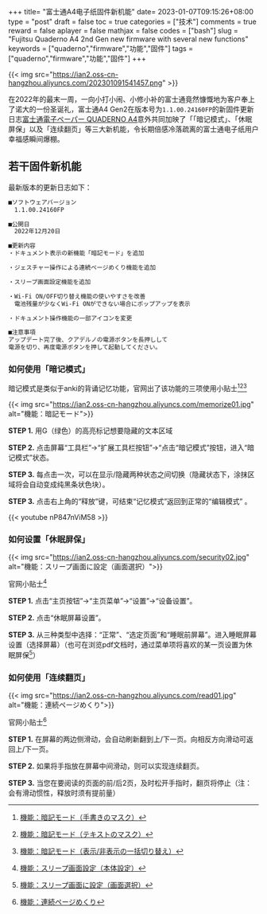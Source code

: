 +++
title= "富士通A4电子纸固件新机能"
date= 2023-01-07T09:15:26+08:00
type = "post"
draft = false
toc = true
categories = ["技术"]
comments = true
reward = false
aplayer = false
mathjax = false
codes = ["bash"]
slug = "Fujitsu Quaderno A4 2nd Gen new firmware with several new functions"
keywords = ["quaderno","firmware","功能","固件"]
tags = ["quaderno","firmware","功能","固件"]
+++

{{< img src="https://ian2.oss-cn-hangzhou.aliyuncs.com/202301091541457.png" >}}

在2022年的最末一周，一向小打小闹、小修小补的富士通竟然慷慨地为客户奉上了诺大的一份圣诞礼，富士通A4 Gen2在版本号为`1.1.00.24160FP`的新固件更新日志[富士通電子ペーパー QUADERNO A4](https://www.fmworld.net/digital-paper/support/download/202106/dppfw/)意外共同加映了「「暗记模式」、「休眠屏保」以及「连续翻页」等三大新机能，令长期倍感冷落疏离的富士通电子纸用户幸福感瞬间爆棚。

<!--more-->

## 若干固件新机能

最新版本的更新日志如下：

```bash
■ソフトウェアバージョン
　1.1.00.24160FP

■公開日
　2022年12月20日

■更新内容
・ドキュメント表示の新機能「暗記モード」を追加

・ジェスチャー操作による連続ページめくり機能を追加

・スリープ画面設定機能を追加

・Wi-Fi ON/OFF切り替え機能の使いやすさを改善
　電池残量が少なくWi-Fi ONができない場合にポップアップを表示

・ドキュメント操作機能の一部アイコンを変更

■注意事項
アップデート完了後、クアデルノの電源ボタンを長押しして
電源を切り、再度電源ボタンを押して起動してください。
```

### 如何使用「暗记模式」

暗记模式是类似于anki的背诵记忆功能，官网出了该功能的三项使用小贴士[^1][^2][^3]

{{< img src="https://ian2.oss-cn-hangzhou.aliyuncs.com/memorize01.jpg" alt="機能：暗記モード">}}

**STEP 1.** 用G（绿色）的高亮标记想要隐藏的文本区域

**STEP 2.** 点击屏幕“工具栏”→“扩展工具栏按钮”→“点击“暗记模式”按钮，进入“暗记模式”状态。

**STEP 3.** 每点击一次，可以在显示/隐藏两种状态之间切换（隐藏状态下，涂抹区域将会自动变成纯黑条状色块）。

**STEP 3.** 点击右上角的“释放”键，可结束“记忆模式”返回到正常的“编辑模式” 。

{{< youtube nP847nViM58 >}}

### 如何设置「休眠屏保」

{{< img src="https://ian2.oss-cn-hangzhou.aliyuncs.com/security02.jpg" alt="機能：スリープ画面に設定（画面選択）">}}

官网小贴士[^4]

**STEP 1.** 点击“主页按钮”→“主页菜单”→“设置”→“设备设置”。
 
**STEP 2.** 点击“休眠屏幕设置”。
 
**STEP 3.** 从三种类型中选择：“正常”、“选定页面”和“睡眠前屏幕”。进入睡眠屏幕设置（选择屏幕）（也可在浏览pdf文档时，通过菜单项将喜欢的某一页设置为休眠屏保[^5]）


### 如何使用「连续翻页」

{{< img src="https://ian2.oss-cn-hangzhou.aliyuncs.com/read01.jpg" alt="機能：連続ページめくり">}}

官网小贴士[^6]

**STEP 1.** 在屏幕的两边侧滑动，会自动刷新翻到上/下一页。向相反方向滑动可返回上/下一页。

**STEP 2.** 如果将手指放在屏幕中间滑动，则可以实现连续翻页。
 
**STEP 3.** 当您在要阅读的页面的前/后2页，及时松开手指时，翻页将停止（注：会有滑动惯性，释放时须有提前量）

[^1]: [機能：暗記モード（手書きのマスク）](https://www.fmworld.net/digital-paper/tips_memorize01.html)
[^2]: [機能：暗記モード（テキストのマスク）](https://www.fmworld.net/digital-paper/tips_memorize02.html)
[^3]: [機能：暗記モード（表示/非表示の一括切り替え）](https://www.fmworld.net/digital-paper/tips_memorize03.html)
[^4]: [機能：スリープ画面設定（本体設定）](https://www.fmworld.net/digital-paper/tips_security04.html)
[^5]: [機能：スリープ画面に設定（画面選択）](https://www.fmworld.net/digital-paper/tips_security05.html)
[^6]: [機能：連続ページめくり](https://www.fmworld.net/digital-paper/tips_read09.html)


